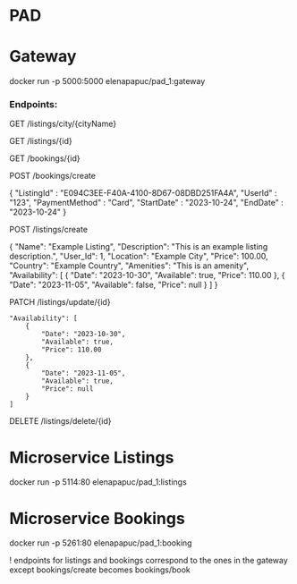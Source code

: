 # PAD

 # Gateway

docker run -p 5000:5000 elenapapuc/pad_1:gateway

### Endpoints:

 GET /listings/city/{cityName}
          
GET /listings/{id}
          
GET /bookings/{id}
          
POST /bookings/create

 {
    "ListingId" : "E094C3EE-F40A-4100-8D67-08DBD251FA4A",
    "UserId" : "123",
    "PaymentMethod" : "Card",
    "StartDate" : "2023-10-24",
    "EndDate" : "2023-10-24"
}

POST /listings/create

{
    "Name": "Example Listing",
    "Description": "This is an example listing description.",
    "User_Id": 1, 
    "Location": "Example City",
    "Price": 100.00,
    "Country": "Example Country",
    "Amenities": "This is an amenity",
    "Availability": [
        {
            "Date": "2023-10-30",
            "Available": true,
            "Price": 110.00
        },
        {
            "Date": "2023-11-05",
            "Available": false,
            "Price": null 
        }
    ]
}

PATCH /listings/update/{id}

    "Availability": [
        {
            "Date": "2023-10-30",
            "Available": true,
            "Price": 110.00
        },
        {
            "Date": "2023-11-05",
            "Available": true,
            "Price": null 
        }
    ]

DELETE /listings/delete/{id}


# Microservice Listings

docker run -p 5114:80 elenapapuc/pad_1:listings

# Microservice Bookings 

docker run -p 5261:80 elenapapuc/pad_1:booking


! endpoints for listings and bookings correspond to the ones in the gateway except bookings/create becomes bookings/book

